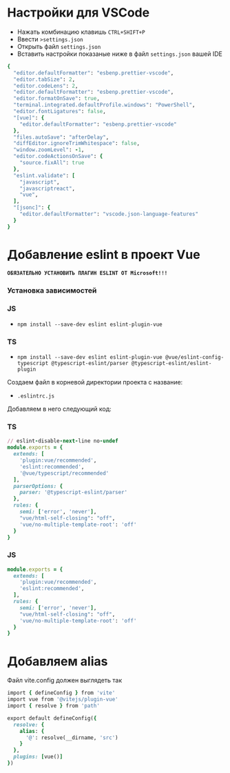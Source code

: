 # Настройки для VSCode
- Нажать комбинацию клавишь `CTRL+SHIFT+P`
- Ввести `>settings.json`
- Открыть файл `settings.json`
- Вставить настройки показаные ниже в файл `settings.json` вашей IDE
```rb
{
  "editor.defaultFormatter": "esbenp.prettier-vscode",
  "editor.tabSize": 2,
  "editor.codeLens": 2,
  "editor.defaultFormatter": "esbenp.prettier-vscode",
  "editor.formatOnSave": true,
  "terminal.integrated.defaultProfile.windows": "PowerShell",
  "editor.fontLigatures": false,
  "[vue]": {
    "editor.defaultFormatter": "esbenp.prettier-vscode"
  },
  "files.autoSave": "afterDelay",
  "diffEditor.ignoreTrimWhitespace": false,
  "window.zoomLevel": -1,
  "editor.codeActionsOnSave": {
    "source.fixAll": true
  },
  "eslint.validate": [
    "javascript",
    "javascriptreact",
    "vue",
  ],
  "[jsonc]": {
    "editor.defaultFormatter": "vscode.json-language-features"
  }
}
```

# Добавление eslint в проект Vue
**`ОБЯЗАТЕЛЬНО УСТАНОВИТЬ ПЛАГИН ESLINT ОТ Microsoft!!!`**

### Установка зависимостей

### JS
- `npm install --save-dev eslint eslint-plugin-vue`

### TS
- `npm install --save-dev eslint eslint-plugin-vue @vue/eslint-config-typescript @typescript-eslint/parser @typescript-eslint/eslint-plugin`

Создаем файл в корневой директории проекта с название:
- `.eslintrc.js`

Добавляем в него следующий код:

### TS

```rb
// eslint-disable-next-line no-undef
module.exports = {
  extends: [
    'plugin:vue/recommended',
    'eslint:recommended',
    '@vue/typescript/recommended'
  ],
  parserOptions: {
    parser: '@typescript-eslint/parser'
  },
  rules: {
    semi: ['error', 'never'],
    "vue/html-self-closing": "off",
    'vue/no-multiple-template-root': 'off'
  }
}
```

### JS

```rb
module.exports = {
  extends: [
    'plugin:vue/recommended',
    'eslint:recommended',
  ],
  rules: {
    semi: ['error', 'never'],
    "vue/html-self-closing": "off",
    'vue/no-multiple-template-root': 'off'
  }
}
```



# Добавляем alias
Файл vite.config должен выглядеть так
```rb
import { defineConfig } from 'vite'
import vue from '@vitejs/plugin-vue'
import { resolve } from 'path'

export default defineConfig({
  resolve: {
    alias: {
      '@': resolve(__dirname, 'src')
    }
  },
  plugins: [vue()]
})
```